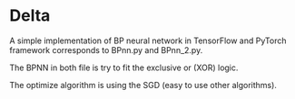 # Delta

A simple implementation of BP neural network in TensorFlow and PyTorch framework corresponds to BPnn.py and BPnn_2.py.

The BPNN in both file is try to fit the exclusive or (XOR) logic.

The optimize algorithm is using the SGD (easy to use other algorithms).